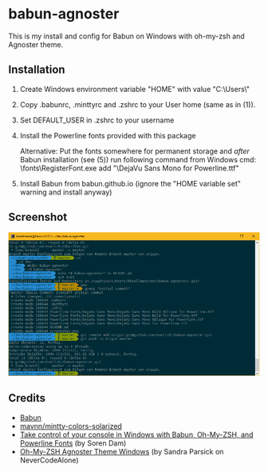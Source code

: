 # babun-agnoster
This is my install and config for Babun on Windows
with oh-my-zsh and Agnoster theme.

## Installation
1. Create Windows environment variable "HOME" with value "C:\Users\\<your-username>"
2. Copy .babunrc, .minttyrc and .zshrc to your User home (same as in (1)).
3. Set DEFAULT_USER in .zshrc to your username
4. Install the Powerline fonts provided with this package

   Alternative:
   Put the fonts somewhere for permanent storage and _after_ Babun installation (see (5)) run following command from Windows cmd:
   <babun-install-directory>\fonts\RegisterFont.exe add "<path-to-powerline-fonts>\DejaVu Sans Mono for Powerline.ttf"
5. Install Babun from babun.github.io (ignore the "HOME variable set" warning and install anyway)

## Screenshot
![Screenshot](https://github.com/Koelli91/babun-agnoster/raw/master/screenshot.png "Screenshot of Babun with Agnoster theme")

## Credits
- [Babun](https://babun.github.io/)
- [mavnn/mintty-colors-solarized](https://github.com/mavnn/mintty-colors-solarized)
- [Take control of your console in Windows with Babun, Oh-My-ZSH, and Powerline Fonts](https://www.sorendam.com/take-control-of-your-console-in-windows-with-babun-oh-my-zsh-and-powerline-fonts/) (by Soren Dam)
- [Oh-My-ZSH Agnoster Theme Windows](https://blog.nevercodealone.de/oh-my-zsh-agnoster-theme-windows/) (by Sandra Parsick on NeverCodeAlone)